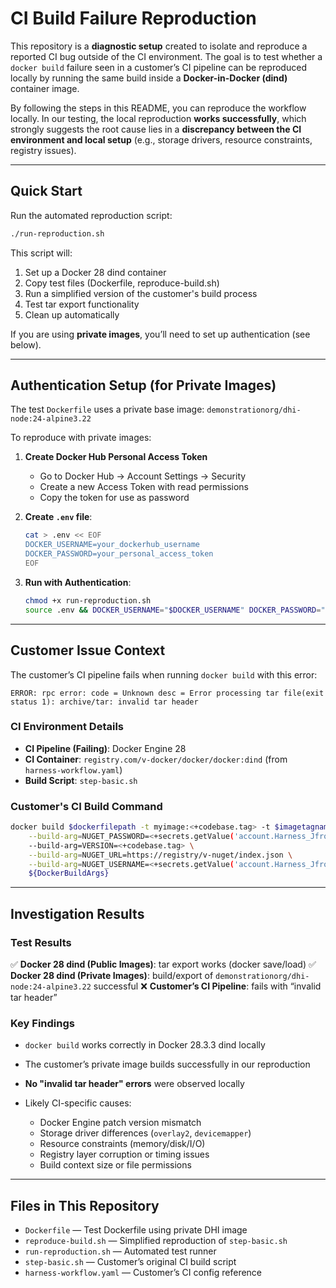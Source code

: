 # CI Build Failure Reproduction

This repository is a **diagnostic setup** created to isolate and reproduce a reported CI bug outside of the CI environment.
The goal is to test whether a `docker build` failure seen in a customer’s CI pipeline can be reproduced locally by running the same build inside a **Docker-in-Docker (dind)** container image.

By following the steps in this README, you can reproduce the workflow locally. In our testing, the local reproduction **works successfully**, which strongly suggests the root cause lies in a **discrepancy between the CI environment and local setup** (e.g., storage drivers, resource constraints, registry issues).

---

## Quick Start

Run the automated reproduction script:

```bash
./run-reproduction.sh
```

This script will:

1. Set up a Docker 28 dind container
2. Copy test files (Dockerfile, reproduce-build.sh)
3. Run a simplified version of the customer's build process
4. Test tar export functionality
5. Clean up automatically

If you are using **private images**, you’ll need to set up authentication (see below).

---

## Authentication Setup (for Private Images)

The test `Dockerfile` uses a private base image:
`demonstrationorg/dhi-node:24-alpine3.22`

To reproduce with private images:

1. **Create Docker Hub Personal Access Token**

   * Go to Docker Hub → Account Settings → Security
   * Create a new Access Token with read permissions
   * Copy the token for use as password

2. **Create `.env` file**:

   ```bash
   cat > .env << EOF
   DOCKER_USERNAME=your_dockerhub_username
   DOCKER_PASSWORD=your_personal_access_token
   EOF
   ```

3. **Run with Authentication**:

   ```bash
   chmod +x run-reproduction.sh
   source .env && DOCKER_USERNAME="$DOCKER_USERNAME" DOCKER_PASSWORD="$DOCKER_PASSWORD" ./run-reproduction.sh
   ```

---

## Customer Issue Context

The customer’s CI pipeline fails when running `docker build` with this error:

```
ERROR: rpc error: code = Unknown desc = Error processing tar file(exit status 1): archive/tar: invalid tar header
```

### CI Environment Details

* **CI Pipeline (Failing)**: Docker Engine 28
* **CI Container**: `registry.com/v-docker/docker/docker:dind` (from `harness-workflow.yaml`)
* **Build Script**: `step-basic.sh`

### Customer's CI Build Command

```bash
docker build $dockerfilepath -t myimage:<+codebase.tag> -t $imagetagname:<+codebase.tag> \
    --build-arg=NUGET_PASSWORD=<+secrets.getValue('account.Harness_JfrogRW')> \
    --build-arg=VERSION=<+codebase.tag> \
    --build-arg=NUGET_URL=https://registry/v-nuget/index.json \
    --build-arg=NUGET_USERNAME=<+secrets.getValue('account.Harness_Jfrog_RW_User')> \
    ${DockerBuildArgs}
```

---

## Investigation Results

### Test Results

✅ **Docker 28 dind (Public Images)**: tar export works (docker save/load)
✅ **Docker 28 dind (Private Images)**: build/export of `demonstrationorg/dhi-node:24-alpine3.22` successful
❌ **Customer’s CI Pipeline**: fails with “invalid tar header”

### Key Findings

* `docker build` works correctly in Docker 28.3.3 dind locally
* The customer’s private image builds successfully in our reproduction
* **No "invalid tar header" errors** were observed locally
* Likely CI-specific causes:

  * Docker Engine patch version mismatch
  * Storage driver differences (`overlay2`, `devicemapper`)
  * Resource constraints (memory/disk/I/O)
  * Registry layer corruption or timing issues
  * Build context size or file permissions

---

## Files in This Repository

* `Dockerfile` — Test Dockerfile using private DHI image
* `reproduce-build.sh` — Simplified reproduction of `step-basic.sh`
* `run-reproduction.sh` — Automated test runner
* `step-basic.sh` — Customer’s original CI build script
* `harness-workflow.yaml` — Customer’s CI config reference
